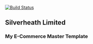 [![Build Status](https://travis-ci.org/MD1968/e-commerce-master-template.svg?branch=master)](https://travis-ci.org/MD1968/e-commerce-master-template)

## Silverheath Limited

### My E-Commerce Master Template

